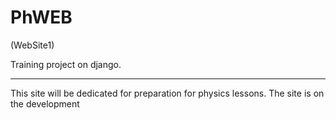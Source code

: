 # PhWEB
(WebSite1)

Training project on django.
***
This site will be dedicated for preparation for physics lessons. The site is on the development
